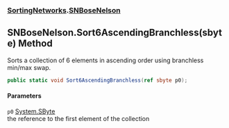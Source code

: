 ### [SortingNetworks](SortingNetworks.md 'SortingNetworks').[SNBoseNelson](SortingNetworks_SNBoseNelson.md 'SortingNetworks.SNBoseNelson')
## SNBoseNelson.Sort6AscendingBranchless(sbyte) Method
Sorts a collection of 6 elements in ascending order using branchless min/max swap.  
```csharp
public static void Sort6AscendingBranchless(ref sbyte p0);
```
#### Parameters
<a name='SortingNetworks_SNBoseNelson_Sort6AscendingBranchless(sbyte)_p0'></a>
`p0` [System.SByte](https://docs.microsoft.com/en-us/dotnet/api/System.SByte 'System.SByte')  
the reference to the first element of the collection
  
